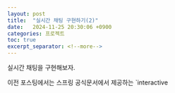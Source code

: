 ```yaml
---
layout: post
title:  "실시간 채팅 구현하기(2)"
date:   2024-11-25 20:30:06 +0900
categories: 프로젝트
toc: true
excerpt_separator: <!--more-->
---
```

실시간 채팅을 구현해보자.
<!--more-->
이전 포스팅에서는 스프링 공식문서에서 제공하는 `interactive 